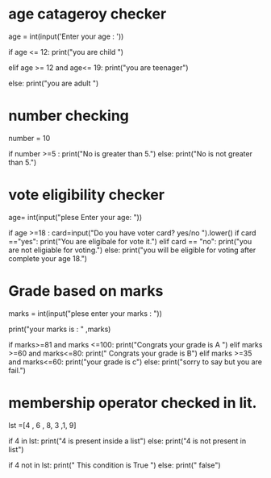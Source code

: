
# age catageroy checker
age = int(input('Enter your age : '))

if age <= 12:
    print("you are child ")

elif age >= 12 and age<= 19:
     print("you are teenager")

else:
     print("you are adult ")

# number checking
number = 10

if number >=5 :
     print("No is greater than 5.")
else:
     print("No is not greater than 5.")


# vote eligibility checker
age= int(input("plese Enter your age: "))

if age >=18 :
     card=input("Do you have voter card? yes/no ").lower()
     if card =="yes":
          print("You are eligibale for vote it.")
     elif card == "no":
          print("you are not eligiable for voting.")
else:
     print("you will be eligible for voting after complete your age 18.")



 # Grade based on marks
marks = int(input("plese enter your marks : "))

print("your marks is : " ,marks)

if marks>=81 and marks <=100:
     print("Congrats your grade is A ")
elif marks >=60 and marks<=80:
     print(" Congrats your grade is B")
elif marks >=35 and marks<=60:
     print("your grade is c")
else:
     print("sorry to say but you are fail.")


# membership operator checked in lit.
lst =[4 , 6 , 8, 3 ,1, 9]

if 4 in lst:
     print("4 is present inside a list")
else:
     print("4 is not present in list")

if 4 not in lst:
     print(" This condition is True ")
else:
     print(" false")